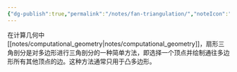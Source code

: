 ```yaml
---
{"dg-publish":true,"permalink":"/notes/fan-triangulation/","noteIcon":"","created":"","updated":""}
---
```



在计算几何中[[notes/computational_geometry\|notes/computational_geometry]]，扇形三角剖分是对多边形进行三角剖分的一种简单方法，即选择一个顶点并绘制通往多边形所有其他顶点的边。这种方法通常只用于凸多边形。